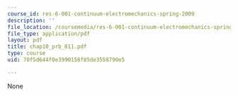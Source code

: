 ```yaml
---
course_id: res-6-001-continuum-electromechanics-spring-2009
description: ''
file_location: /coursemedia/res-6-001-continuum-electromechanics-spring-2009/70f5d644f0e3990158f85de3558790e5_chap10_prb_811.pdf
file_type: application/pdf
layout: pdf
title: chap10_prb_811.pdf
type: course
uid: 70f5d644f0e3990158f85de3558790e5

---
```

None